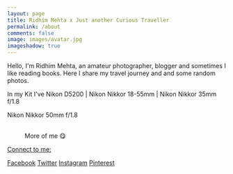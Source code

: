 ```yaml
---
layout: page
title: Ridhim Mehta x Just another Curious Traveller 
permalink: /about
comments: false
image: images/avatar.jpg
imageshadow: true
---
```




Hello, I'm Ridhim Mehta, an amateur photographer, blogger and sometimes I like reading books. Here I share my travel journey and and some random photos.
 
 
In my Kit I've Nikon D5200 | Nikon Nikkor 18-55mm | Nikon Nikkor 35mm f/1.8

Nikon Nikkor 50mm f/1.8

<figure class="third">
	<a href="https://farm5.staticflickr.com/4639/24300014757_38c0db783f_b.jpg"><img src="https://farm5.staticflickr.com/4639/24300014757_38c0db783f_b.jpg" alt=""></a>
	<a href="https://farm5.staticflickr.com/4685/39131055362_790ec7c6d9_z.jpg"><img src="https://farm5.staticflickr.com/4685/39131055362_790ec7c6d9_z.jpg" alt=""></a>
	<a href="https://farm5.staticflickr.com/4734/24300014217_618f8e1ba6_z.jpg"><img src="https://farm5.staticflickr.com/4734/24300014217_618f8e1ba6_z.jpg" alt=""></a>
	<figcaption>More of me 😋 </figcaption>
</figure>

<u>Connect to me:</u>

<p><a href="http://fb.com/rdmmehta13" title="facebook">Facebook</a> 
<a href="http://twitter.com/rdmmehta" title="twitter">Twitter</a> 
<a href="http://instagram.com/rdmmehta" title="instagram">Instagram</a>
<a href="http://pinterest/rdmmehta" title="pinterest">Pinterest</a></p>

